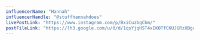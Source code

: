 ```yaml
---
influencerName: "Hannah"
influencerHandle: "@stuffhannahdoes"
livePostLink: "https://www.instagram.com/p/BxiCuzbgCbm/"
postFileLink: "https://lh3.google.com/u/0/d/1qsYjqHST4xEKOTfCKUJGRzXBgegoclB_"
---
```

